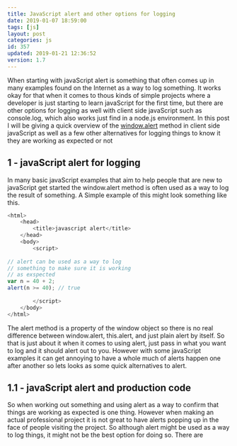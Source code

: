 ```yaml
---
title: JavaScript alert and other options for logging
date: 2019-01-07 18:59:00
tags: [js]
layout: post
categories: js
id: 357
updated: 2019-01-21 12:36:52
version: 1.7
---
```


When starting with javaScript alert is something that often comes up in many examples found on the Internet as a way to log something. It works okay for that when it comes to thous kinds of simple projects where a developer is just starting to learn javaScript for the first time, but there are other options for logging as well with client side javaScript such as console.log, which also works just find in a node.js environment. In this post I will be giving a quick overview of the [window.alert](https://developer.mozilla.org/en-US/docs/Web/API/Window/alert) method in client side javaScript as well as a few other alternatives for logging things to know it they are working as expected or not

<!-- more -->

## 1 - javaScript alert for logging

In many basic javaScript examples that aim to help people that are new to javaScript get started the window.alert method is often used as a way to log the result of something. A Simple example of this might look something like this.

```js
<html>
    <head>
        <title>javascript alert</title>
    </head>
    <body>
        <script>
 
// alert can be used as a way to log
// something to make sure it is working
// as exspected
var n = 40 + 2;
alert(n >= 40); // true
 
        </script>
    </body>
</html>
```

The alert method is a property of the window object so there is no real difference between window.alert, this.alert, and just plain alert by itself. So that is just about it when it comes to using alert, just pass in what you want to log and it should alert out to you. However with some javaScript examples it can get annoying to have a whole much of alerts happen one after another so lets looks as some quick alternatives to alert.

## 1.1 - javaScript alert and production code

So when working out something and using alert as a way to confirm that things are working as expected is one thing. However when making an actual professional project it is not great to have alerts popping up in the face of people visiting the project. So although alert might be used as a way to log things, it might not be the best option for doing so. There are